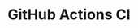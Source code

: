 # GitHub Actions CI


































































































































































































































































































































































































































































































































































































































































































































































































































































































































































































































































































































































































































































































































































































































































































































































































